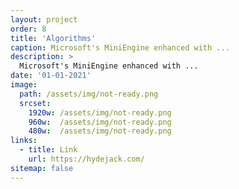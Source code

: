 ```yaml
---
layout: project
order: 8
title: 'Algorithms'
caption: Microsoft's MiniEngine enhanced with ...
description: >
  Microsoft's MiniEngine enhanced with ...
date: '01-01-2021'
image: 
  path: /assets/img/not-ready.png
  srcset: 
    1920w: /assets/img/not-ready.png
    960w:  /assets/img/not-ready.png
    480w:  /assets/img/not-ready.png
links:
  - title: Link
    url: https://hydejack.com/
sitemap: false
---
```

